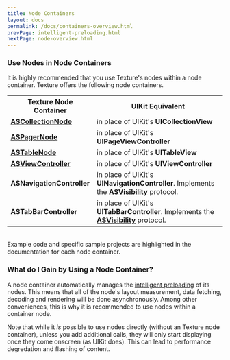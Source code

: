 ```yaml
---
title: Node Containers
layout: docs
permalink: /docs/containers-overview.html
prevPage: intelligent-preloading.html
nextPage: node-overview.html
---
```


### Use Nodes in Node Containers
It is highly recommended that you use Texture's nodes within a node container. Texture offers the following node containers.

<table style="width:100%" class = "paddingBetweenCols">
  <tr>
    <th>Texture Node Container</th>
    <th>UIKit Equivalent</th> 
  </tr>
  <tr>
    <td><a href = "containers-ascollectionnode.html"><b>ASCollectionNode</b></a></td>
    <td>in place of UIKit's <b>UICollectionView</b></td>
  </tr>
  <tr>
    <td><a href = "containers-aspagernode.html"><b>ASPagerNode</b></a></td>
    <td>in place of UIKit's <b>UIPageViewController</b></td>
  </tr>
  <tr>
    <td><a href = "containers-astablenode.html"><b>ASTableNode</b></a></td>
    <td>in place of UIKit's <b>UITableView</b></td>
  </tr>
  <tr>
    <td><a href = "containers-asviewcontroller.html"><b>ASViewController</b></a></td>
    <td>in place of UIKit's <b>UIViewController</b></td>
  </tr>
  <tr>
    <td><b>ASNavigationController</b></td>
    <td>in place of UIKit's <b>UINavigationController</b>. Implements the <a href = "asvisibility.html"><b>ASVisibility</b></a> protocol.</td>
  </tr>
  <tr>
    <td><b>ASTabBarController</b></td>
    <td>in place of UIKit's <b>UITabBarController</b>. Implements the <a href = "asvisibility.html"><b>ASVisibility</b></a> protocol.</td>
  </tr>
</table>

<br>
Example code and specific sample projects are highlighted in the documentation for each node container. 

<!-- For a detailed description on porting an existing UIKit app to Texture, read the <a href = "porting-guide.html">porting guide</a>. -->

### What do I Gain by Using a Node Container?

A node container automatically manages the <a href = "intelligent-preloading.html">intelligent preloading</a> of its nodes. This means that all of the node's layout measurement, data fetching, decoding and rendering will be done asynchronously. Among other conveniences, this is why it is recommended to use nodes within a container node.

Note that while it _is_ possible to use nodes directly (without an Texture node container), unless you add additional calls, they will only start displaying once they come onscreen (as UIKit does). This can lead to performance degredation and flashing of content.
